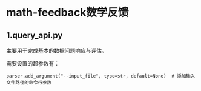 # math-feedback数学反馈

## 1.query_api.py

主要用于完成基本的数据问题响应与评估。

需要设置的超参数有：

```
parser.add_argument("--input_file", type=str, default=None)  # 添加输入文件路径的命令行参数
```

